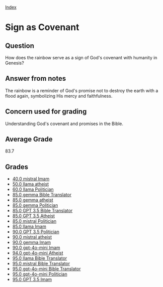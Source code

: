 
[Index](../../index.md)
# Sign as Covenant
## Question
How does the rainbow serve as a sign of God's covenant with humanity in Genesis?

## Answer from notes
The rainbow is a reminder of God's promise not to destroy the earth with a flood again, symbolizing His mercy and faithfulness.

## Concern used for grading
Understanding God's covenant and promises in the Bible.

## Average Grade
83.7

## Grades
 * [40.0 mistral Imam](../answers/mistral_Imam/Sign_as_Covenant.md)
 * [50.0 llama atheist](../answers/llama_atheist/Sign_as_Covenant.md)
 * [60.0 llama Politician](../answers/llama_Politician/Sign_as_Covenant.md)
 * [85.0 gemma Bible Translator](../answers/gemma_Bible_Translator/Sign_as_Covenant.md)
 * [85.0 gemma atheist](../answers/gemma_atheist/Sign_as_Covenant.md)
 * [85.0 gemma Politician](../answers/gemma_Politician/Sign_as_Covenant.md)
 * [85.0 GPT 3.5 Bible Translator](../answers/GPT_3.5_Bible_Translator/Sign_as_Covenant.md)
 * [85.0 GPT 3.5 Atheist](../answers/GPT_3.5_Atheist/Sign_as_Covenant.md)
 * [85.0 mistral Politician](../answers/mistral_Politician/Sign_as_Covenant.md)
 * [85.0 llama Imam](../answers/llama_Imam/Sign_as_Covenant.md)
 * [90.0 GPT 3.5 Politician](../answers/GPT_3.5_Politician/Sign_as_Covenant.md)
 * [90.0 mistral atheist](../answers/mistral_atheist/Sign_as_Covenant.md)
 * [90.0 gemma Imam](../answers/gemma_Imam/Sign_as_Covenant.md)
 * [90.0 gpt-4o-mini Imam](../answers/gpt-4o-mini_Imam/Sign_as_Covenant.md)
 * [94.0 gpt-4o-mini Atheist](../answers/gpt-4o-mini_Atheist/Sign_as_Covenant.md)
 * [95.0 llama Bible Translator](../answers/llama_Bible_Translator/Sign_as_Covenant.md)
 * [95.0 mistral Bible Translator](../answers/mistral_Bible_Translator/Sign_as_Covenant.md)
 * [95.0 gpt-4o-mini Bible Translator](../answers/gpt-4o-mini_Bible_Translator/Sign_as_Covenant.md)
 * [95.0 gpt-4o-mini Politician](../answers/gpt-4o-mini_Politician/Sign_as_Covenant.md)
 * [95.0 GPT 3.5 Imam](../answers/GPT_3.5_Imam/Sign_as_Covenant.md)

